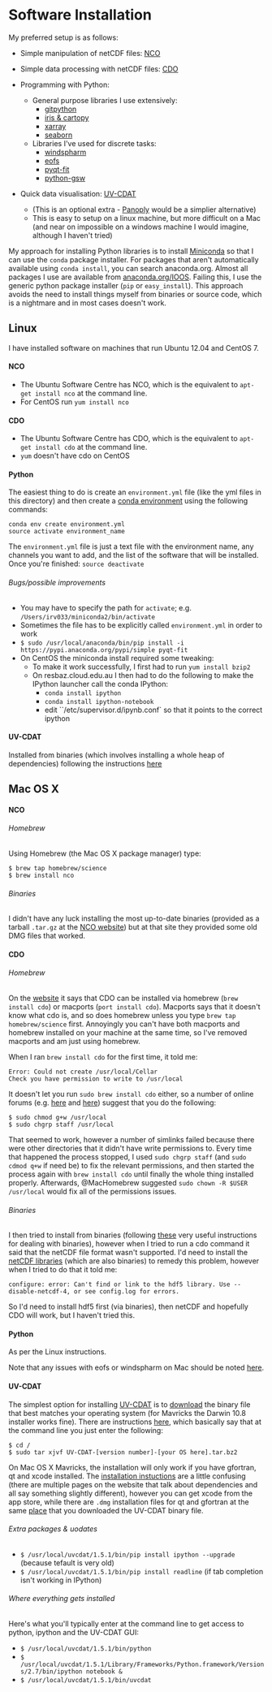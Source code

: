 # Software Installation

My preferred setup is as follows:

* Simple manipulation of netCDF files: [NCO](http://nco.sourceforge.net/)
* Simple data processing with netCDF files: [CDO](https://code.zmaw.de/projects/cdo)
* Programming with Python:
  * General purpose libraries I use extensively:
    * [gitpython](http://gitpython.readthedocs.org/en/stable/)
    * [iris & cartopy](http://scitools.org.uk/)
    * [xarray](http://xarray.pydata.org/en/stable/)
    * [seaborn](http://stanford.edu/~mwaskom/software/seaborn/)
  * Libraries I've used for discrete tasks:
    * [windspharm](http://ajdawson.github.io/windspharm/)
    * [eofs](http://ajdawson.github.io/eofs/)
    * [pyqt-fit](http://pythonhosted.org/PyQt-Fit/index.html)
    * [python-gsw](https://github.com/TEOS-10/python-gsw)

* Quick data visualisation: [UV-CDAT](http://uvcdat.llnl.gov/) 

    * (This is an optional extra - [Panoply](http://www.giss.nasa.gov/tools/panoply/) would be a simplier alternative)
    * This is easy to setup on a linux machine, but more difficult on a Mac
      (and near on impossible on a windows machine I would imagine, although I haven't tried)

My approach for installing Python libraries is to install [Miniconda](http://conda.pydata.org/miniconda.html)
so that I can use the `conda` package installer. 
For packages that aren't automatically available using `conda install`, you can search anaconda.org. 
Almost all packages I use are available from [anaconda.org/IOOS](http://anaconda.org/ioos).
Failing this, I use the generic python package installer (`pip` or `easy_install`). 
This approach avoids the need to install things myself from binaries or source code, 
which is a nightmare and in most cases doesn't work.

## Linux

I have installed software on machines that run Ubuntu 12.04 and CentOS 7.

#### NCO

* The Ubuntu Software Centre has NCO,
  which is the equivalent to `apt-get install nco` at the command line.
* For CentOS run `yum install nco` 

#### CDO

* The Ubuntu Software Centre has CDO,
  which is the equivalent to `apt-get install cdo` at the command line.
* `yum` doesn't have cdo on CentOS

#### Python

The easiest thing to do is create an `environment.yml` file (like the yml files in this directory)
and then create a [conda environment](http://conda.pydata.org/docs/using/envs.html) using the following commands:

```
conda env create environment.yml
source activate environment_name 

```
The `environment.yml` file is just a text file with the environment name, any channels you want to add,
and the list of the software that will be installed.
Once you're finished: `source deactivate`

###### Bugs/possible improvements

* You may have to specify the path for `activate`; e.g. `/Users/irv033/miniconda2/bin/activate`
* Sometimes the file has to be explicitly called `environment.yml` in order to work
* `$ sudo /usr/local/anaconda/bin/pip install -i https://pypi.anaconda.org/pypi/simple pyqt-fit`
* On CentOS the miniconda install required some tweaking:
  * To make it work successfully, I first had to run `yum install bzip2`
  * On resbaz.cloud.edu.au I then had to do the following to make the IPython launcher call the conda IPython:
    * `conda install ipython`
    * `conda install ipython-notebook`
    * edit ``/etc/supervisor.d/ipynb.conf` so that it points to the correct ipython


#### UV-CDAT

Installed from binaries (which involves installing a whole heap of dependencies) following the 
instructions [here](https://github.com/UV-CDAT/uvcdat/wiki/Installation-on-Ubuntu)


## Mac OS X

#### NCO

###### Homebrew

Using Homebrew (the Mac OS X package manager) type:

    $ brew tap homebrew/science  
    $ brew install nco

###### Binaries

I didn't have any luck installing the most up-to-date binaries 
(provided as a tarball `.tar.gz` at the [NCO website](http://nco.sourceforge.net/)) 
but at that site they provided some old DMG files that worked.


#### CDO

###### Homebrew

On the [website](https://code.zmaw.de/projects/cdo) it says that CDO can be installed via 
homebrew (`brew install cdo`) or macports (`port install cdo`). 
Macports says that it doesn't know what cdo is,
and so does homebrew unless you type `brew tap homebrew/science` first. 
Annoyingly you can't have both macports and homebrew installed on your machine at the same time,
so I've removed macports and am just using homebrew.

When I ran `brew install cdo` for the first time, it told me:

    Error: Could not create /usr/local/Cellar
    Check you have permission to write to /usr/local

It doesn't let you run `sudo brew install cdo` either, so a number of online forums
(e.g. [here](http://superuser.com/questions/751149/get-around-permission-errors) and
[here](https://github.com/Homebrew/homebrew/issues/3930)) suggest that you do the following:

    $ sudo chmod g+w /usr/local
    $ sudo chgrp staff /usr/local

That seemed to work, 
however a number of simlinks failed because there were other directories that it didn't have write permissions to. 
Every time that happened the process stopped, 
I used `sudo chgrp staff` (and `sudo cdmod q+w` if need be) to fix the relevant permissions, 
and then started the process again with `brew install cdo` until finally the whole thing installed properly.
Afterwards, @MacHomebrew suggested `sudo chown -R $USER /usr/local` would fix all of the permissions issues.

###### Binaries

I then tried to install from binaries 
(following [these](https://code.zmaw.de/projects/cdo/embedded/1.6.3/cdo.html#x1-50001.1.1)
very useful instructions for dealing with binaries), 
however when I tried to run a cdo command it said that the netCDF file format wasn't supported. 
I'd need to install the [netCDF libraries](http://www.unidata.ucar.edu/downloads/netcdf/index.jsp) 
(which are also binaries) to remedy this problem, 
however when I tried to do that it told me:

```configure: error: Can't find or link to the hdf5 library. Use --disable-netcdf-4, or see config.log for errors.```

So I'd need to install hdf5 first (via binaries), 
then netCDF and hopefully CDO will work, 
but I haven't tried this.

#### Python

As per the Linux instructions.

Note that any issues with eofs or windspharm on Mac should be noted [here](https://github.com/ajdawson/windspharm/issues/39).


#### UV-CDAT

The simplest option for installing [UV-CDAT](http://uvcdat.llnl.gov/) is to 
[download](http://sourceforge.net/projects/cdat/files/Releases/UV-CDAT/1.5/) 
the binary file that best matches your operating system 
(for Mavricks the Darwin 10.8 installer works fine).
There are instructions [here](https://github.com/UV-CDAT/uvcdat/wiki/Installation-on-Mac),
which basically say that at the command line you just enter the following:

    $ cd /
    $ sudo tar xjvf UV-CDAT-[version number]-[your OS here].tar.bz2

On Mac OS X Mavricks, 
the installation will only work if you have gfortran, qt and xcode installed. 
The [installation instuctions](http://uvcdat.llnl.gov/installing.html) are a little confusing 
(there are multiple pages on the website that talk about dependencies and all say something slightly different),
however you can get xcode from the app store, 
while there are `.dmg` installation files for qt and gfortran at the same 
[place](http://sourceforge.net/projects/cdat/files/Releases/UV-CDAT/1.5/) 
that you downloaded the UV-CDAT binary file.

###### Extra packages & uodates 

* `$ /usr/local/uvcdat/1.5.1/bin/pip install ipython --upgrade`  (because tefault is very old)
* `$ /usr/local/uvcdat/1.5.1/bin/pip install readline`  (if tab completion isn't working in IPython)

###### Where everything gets installed

Here's what you'll typically enter at the command line to get access to python,
ipython and the UV-CDAT GUI:

* `$ /usr/local/uvcdat/1.5.1/bin/python` 
* `$ /usr/local/uvcdat/1.5.1/Library/Frameworks/Python.framework/Versions/2.7/bin/ipython notebook &`
* `$ /usr/local/uvcdat/1.5.1/bin/uvcdat`
